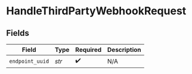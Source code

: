 # HandleThirdPartyWebhookRequest


## Fields

| Field              | Type               | Required           | Description        |
| ------------------ | ------------------ | ------------------ | ------------------ |
| `endpoint_uuid`    | *str*              | :heavy_check_mark: | N/A                |